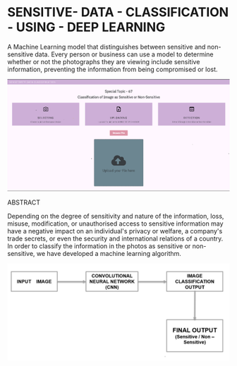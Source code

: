 # SENSITIVE- DATA - CLASSIFICATION - USING - DEEP LEARNING

A Machine Learning model that distinguishes between sensitive and non-sensitive data.
Every person or business can use a model to determine whether or not the photographs they are viewing include sensitive information, preventing the information from being compromised or lost.

<img width="882" alt="image" src="https://github.com/manjuv03/Sensitive-Data-Classification-using-Deep-Learning/blob/main/webapp/public/assets/images/Web%20UI.png">

ABSTRACT

Depending on the degree of sensitivity and nature of the information, loss, misuse, modification, or unauthorised access to sensitive information may have a negative impact on an individual's privacy or welfare, a company's trade secrets, or even the security and international relations of a country. In order to classify the information in the photos as sensitive or non-sensitive, we have developed a machine learning algorithm.

<img width="882" alt="image" src="https://github.com/manjuv03/Sensitive-Data-Classification-using-Deep-Learning/blob/main/webapp/public/assets/images/Methodology.jpg">
